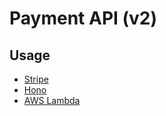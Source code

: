 # Payment API (v2)

## Usage

- [Stripe](https://stripe.com/jp)
- [Hono](https://hono.dev/)
- [AWS Lambda](https://aws.amazon.com/jp/lambda/)
